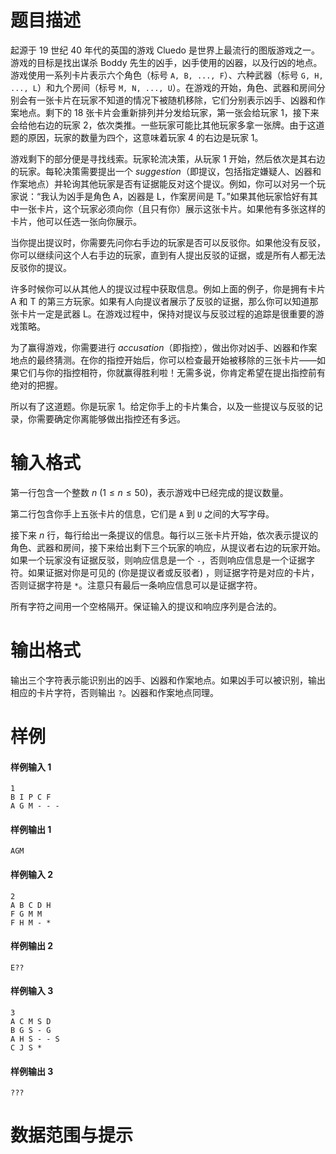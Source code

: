 
# 题目描述

起源于 19 世纪 40 年代的英国的游戏 Cluedo 是世界上最流行的图版游戏之一。游戏的目标是找出谋杀 Boddy 先生的凶手，凶手使用的凶器，以及行凶的地点。游戏使用一系列卡片表示六个角色（标号 `A, B, ..., F`）、六种武器（标号 `G, H, ..., L`）和九个房间（标号 `M, N, ..., U`）。在游戏的开始，角色、武器和房间分别会有一张卡片在玩家不知道的情况下被随机移除，它们分别表示凶手、凶器和作案地点。剩下的 $18$ 张卡片会重新排列并分发给玩家，第一张会给玩家 1，接下来会给他右边的玩家 2，依次类推。一些玩家可能比其他玩家多拿一张牌。由于这道题的原因，玩家的数量为四个，这意味着玩家 4 的右边是玩家 1。

游戏剩下的部分便是寻找线索。玩家轮流决策，从玩家 1 开始，然后依次是其右边的玩家。每轮决策需要提出一个 *suggestion*（即提议，包括指定嫌疑人、凶器和作案地点）并轮询其他玩家是否有证据能反对这个提议。例如，你可以对另一个玩家说：“我认为凶手是角色 A，凶器是 L，作案房间是 T。”如果其他玩家恰好有其中一张卡片，这个玩家必须向你（且只有你）展示这张卡片。如果他有多张这样的卡片，他可以任选一张向你展示。

当你提出提议时，你需要先问你右手边的玩家是否可以反驳你。如果他没有反驳，你可以继续问这个人右手边的玩家，直到有人提出反驳的证据，或是所有人都无法反驳你的提议。

许多时候你可以从其他人的提议过程中获取信息。例如上面的例子，你是拥有卡片 A 和 T 的第三方玩家。如果有人向提议者展示了反驳的证据，那么你可以知道那张卡片一定是武器 L。在游戏过程中，保持对提议与反驳过程的追踪是很重要的游戏策略。

为了赢得游戏，你需要进行 *accusation*（即指控），做出你对凶手、凶器和作案地点的最终猜测。在你的指控开始后，你可以检查最开始被移除的三张卡片——如果它们与你的指控相符，你就赢得胜利啦！无需多说，你肯定希望在提出指控前有绝对的把握。

所以有了这道题。你是玩家 1。给定你手上的卡片集合，以及一些提议与反驳的记录，你需要确定你离能够做出指控还有多远。


# 输入格式

第一行包含一个整数 $n$ $(1 \leq n \leq 50)$，表示游戏中已经完成的提议数量。

第二行包含你手上五张卡片的信息，它们是 `A` 到 `U` 之间的大写字母。

接下来 $n$ 行，每行给出一条提议的信息。每行以三张卡片开始，依次表示提议的角色、武器和房间，接下来给出剩下三个玩家的响应，从提议者右边的玩家开始。如果一个玩家没有证据反驳，则响应信息是一个 `-`，否则响应信息是一个证据字符。如果证据对你是可见的 (你是提议者或反驳者) ，则证据字符是对应的卡片，否则证据字符是 `*`。注意只有最后一条响应信息可以是证据字符。

所有字符之间用一个空格隔开。保证输入的提议和响应序列是合法的。


# 输出格式

输出三个字符表示能识别出的凶手、凶器和作案地点。如果凶手可以被识别，输出相应的卡片字符，否则输出 `?`。凶器和作案地点同理。


# 样例

#### 样例输入 1
```plain
1
B I P C F
A G M - - -
```

#### 样例输出 1
```plain
AGM
```

#### 样例输入 2
```plain
2
A B C D H
F G M M
F H M - *
```

#### 样例输出 2
```plain
E??
```

#### 样例输入 3
```plain
3
A C M S D
B G S - G
A H S - - S
C J S *
```

#### 样例输出 3
```plain
???
```


# 数据范围与提示



